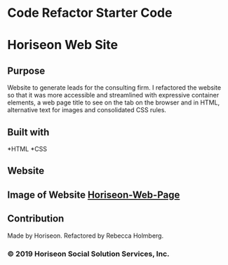 # Code Refactor Starter Code

# Horiseon Web Site

## Purpose

Website to generate leads for the consulting firm. I refactored the website so that it was more accessible and streamlined with expressive container elements, a web page title to see on the tab on the browser and in HTML, alternative text for images and consolidated CSS rules.

## Built with
*HTML
*CSS

## Website


## Image of Website [Horiseon-Web-Page](https://user-images.githubusercontent.com/97366538/156910425-39b21baa-b6fb-41c4-a583-f6d7ee5fb89e.png)


## Contribution

Made by Horiseon. Refactored by Rebecca Holmberg.

### © 2019 Horiseon Social Solution Services, Inc.


